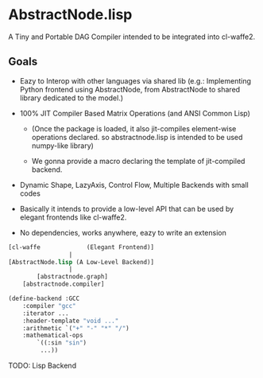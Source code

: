 
# AbstractNode.lisp

A Tiny and Portable DAG Compiler intended to be integrated into cl-waffe2.

## Goals

- Eazy to Interop with other languages via shared lib (e.g.: Implementing Python frontend using AbstractNode, from AbstractNode to shared library dedicated to the model.)

- 100% JIT Compiler Based Matrix Operations (and ANSI Common Lisp)

    - (Once the package is loaded, it also jit-compiles element-wise operations declared. so abstractnode.lisp is intended to be used numpy-like library)

    - We gonna provide a macro declaring the template of jit-compiled backend.

- Dynamic Shape, LazyAxis, Control Flow, Multiple Backends with small codes

- Basically it intends to provide a low-level API that can be used by elegant frontends like cl-waffe2.

- No dependencies, works anywhere, eazy to write an extension

```lisp
[cl-waffe             (Elegant Frontend)]
                 |
[AbstractNode.lisp (A Low-Level Backend)]
                 |
        [abstractnode.graph]
	[abstractnode.compiler]
```

```lisp
(define-backend :GCC
    :compiler "gcc"
    :iterator ...
    :header-template "void ..."
    :arithmetic `("+" "-" "*" "/")
    :mathematical-ops
        `((:sin "sin")
         ...))
```

TODO: Lisp Backend

